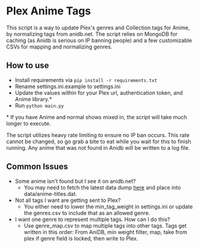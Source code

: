 # Plex Anime Tags
This script is a way to update Plex's genres and Collection tags for Anime, by normalizing tags from anidb.net. The 
script relies on MongoDB for caching (as Anidb is serious on IP banning people) and a few customizable CSVs for mapping and 
normalizing genres.

## How to use
* Install requirements via `pip install -r requirements.txt`
* Rename settings.ini.example to settings.ini
* Update the values within for your Plex url, authentication token, and Anime library.\*
* Run `python main.py`

\* If you have Anime and normal shows mixed in, the script will take much longer to execute. 

The script utilizes heavy rate limiting to ensure no IP ban occurs. This rate cannot be changed, so go grab a bite to eat 
while you wait for this to finish running. Any anime that was not found in Anidb will be written to a log file.  


## Common Issues
* Some anime isn't found but I see it on anidb.net?
    - You may need to fetch the latest data dump [here](http://anidb.net/api/anime-titles.dat.gz) and place into  data/anime-titles.dat.
* Not all tags I want are getting sent to Plex?
    - You either need to lower the min_tag_weight in settings.ini or update the genres.csv to include that as an allowed genre.  
* I want one genre to represent multiple tags. How can I do this?
    - Use genre_map.csv to map multiple tags into other tags. Tags get written in this order: From AniDB, min weight filter, 
    map, take from plex if genre field is locked, then write to Plex.

